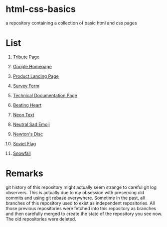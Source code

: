 # html-css-basics
a repository containing a collection of basic html and css pages

# List

1. [Tribute Page](https://prince-thind.github.io/html-css-basics/tribute-page/)  

2. [Google Homepage](https://prince-thind.github.io/html-css-basics/google-homepage/)  

3. [Product Landing Page](https://prince-thind.github.io/html-css-basics/product-landing-page/)  

4. [Survey Form](https://prince-thind.github.io/html-css-basics/survey-form/)  

5. [Technical Documentation Page](https://prince-thind.github.io/html-css-basics/technical-documentation-page/) 

6. [Beating Heart](https://prince-thind.github.io/html-css-basics/beating-heart/)  

7. [Neon Text](https://prince-thind.github.io/html-css-basics/neon-text/)  

8. [Neutral Sad Emoji](https://prince-thind.github.io/html-css-basics/neutral-sad-emoji/)  

9. [Newton's Disc](https://prince-thind.github.io/html-css-basics/newtons-disc/)  

10. [Soviet Flag](https://prince-thind.github.io/html-css-basics/soviet-flag/)  
 
11. [Snowfall](https://prince-thind.github.io/html-css-basics/snowfall/)  

# Remarks

git history of this repository might actually seem strange to careful git log observers. This is actually due to my obsession with preserving old commits and using git rebase everywhere. Sometime in the past, all branches of this repository used to exist as independent repositories. All those previous repositories were fetched into this repository as branches and then carefully merged to create the state of the repository you see now. The old repositories were deleted.
